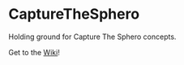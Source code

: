 CaptureTheSphero
================

Holding ground for Capture The Sphero concepts.

Get to the [Wiki](wiki/Main)!
